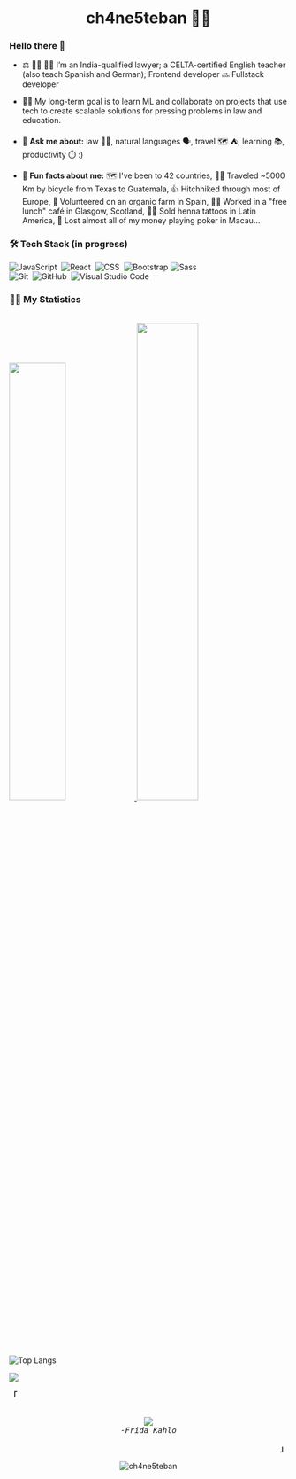 <h1 align="center">ch4ne5teban 🏳️‍🌈</h1>

### Hello there 👋

<!-- <p align="left"> <a href="https://github.com/ryo-ma/github-profile-trophy"><img src="https://github-profile-trophy.vercel.app/?username=ch4ne5teban" alt="ch4ne5teban" /></a> </p> -->

- ⚖️ 👨‍🏫 👨‍💻 I’m an India-qualified lawyer; a CELTA-certified English teacher (also teach Spanish and German); Frontend developer 🔜 Fullstack developer

- 👯‍♂️ My long-term goal is to learn ML and collaborate on projects that use tech to create scalable solutions for pressing problems in law and education.

- 💬 **Ask me about:** law 👨‍⚖️, natural languages 🗣️, travel 🗺️ ⛺, learning 📚, productivity ⏱️ :)

- 🤘 **Fun facts about me:** 🗺 I've been to 42 countries, 🚵‍♂️ Traveled ~5000 Km by bicycle from Texas to Guatemala, 👍 Hitchhiked through most of Europe, 💪 Volunteered on an organic farm in Spain, 👨‍🍳 Worked in a "free lunch" café in Glasgow, Scotland, 👨‍🎨 Sold henna tattoos in Latin America, 🤡 Lost almost all of my money playing poker in Macau...

### 🛠 Tech Stack (in progress)

![JavaScript](https://img.shields.io/badge/-JavaScript-05122A?style=flat&logo=javascript)&nbsp;
![React](https://img.shields.io/badge/-React-05122A?style=flat&logo=react)&nbsp;
![CSS](https://img.shields.io/badge/-CSS-05122A?style=flat&logo=CSS3&logoColor=1572B6)&nbsp;
![Bootstrap](https://img.shields.io/badge/-Bootstrap-05122A?style=flat&logo=bootstrap&logoColor=563D7C) 
![Sass](https://img.shields.io/badge/-Sass-05122A?style=flat&logo=sass)&nbsp;<br />
![Git](https://img.shields.io/badge/-Git-05122A?style=flat&logo=git)&nbsp;
![GitHub](https://img.shields.io/badge/-GitHub-05122A?style=flat&logo=github)&nbsp;
![Visual Studio Code](https://img.shields.io/badge/-Visual%20Studio%20Code-05122A?style=flat&logo=visual-studio-code&logoColor=007ACC)&nbsp;

### 🤸‍♂️ My Statistics

<br/>
<div align="left">
  <a href="https://github.com/ch4ne5teban/">
  <img width="45%" src="https://github-readme-stats.vercel.app/api?username=ch4ne5teban&show_icons=true&theme=gruvbox&hide_border=true" />
  <img width="47%" src="https://github-readme-streak-stats.herokuapp.com/?user=ch4ne5teban&theme=gruvbox&hide_border=true" />
  </a>
</div>
<br>

![Top Langs](https://github-readme-stats.vercel.app/api/top-langs/?username=ch4ne5teban&theme=gruvbox&size_weight=0.5&count_weight=0.5&exclude_repo=github-readme-stats,ch4ne5teban,boilerplateProjectReadme,github-slideshow&hide=shell&langs_count=8&layout=compact)

<!-- <h3 align="left">Connect with me:</h3>
<p align="left">
<a href="https://twitter.com/ch4ne5teban" target="blank"><img align="center" src="https://img.icons8.com/color/452/twitter-circled--v1.png" alt="ch4ne5teban's twitter" height="40" width="40" /></a>
<a href="https://linkedin.com/in/" target="blank"><img align="center" src="https://img.icons8.com/color/452/linkedin-circled--v1.png" alt="ch4ne5teban's linkedin" height="40" width="40" /></a>
<a href="mailto:@.com?subject=Hello from Github Visitor" target="blank"><img align="center" src="https://img.icons8.com/color/344/ms-outlook.png" alt="ch4ne5teban's email" height="40" width="40" /></a>
</p> -->

<a href="https://www.youtube.com/watch?v=dQw4w9WgXcQ"><img src="https://user-images.githubusercontent.com/73097560/115834477-dbab4500-a447-11eb-908a-139a6edaec5c.gif"></a>

<div align="justify">

<p align="left"><strong><samp>「</samp></strong></p>
  <p align="center">
    <samp>
      <br>
        <image src="https://readme-typing-svg.herokuapp.com?font=Poppins&size=14&color=FFBF00&center=true&vCenter=true&lines=Pies,+¿para+qué+los+quiero+si+tengo+alas+para+volar?">
      <br>
      <em>
        -Frida Kahlo
      </em>
    </samp>
  </p>
<p align="right"><strong><samp>」</samp></strong></p>
</div>

<div align="center">
<p> <img src="https://komarev.com/ghpvc/?username=ch4ne5teban&label=Profile%20views&color=FFBF00&style=plastic"  alt="ch4ne5teban" /> </p>
</div>

